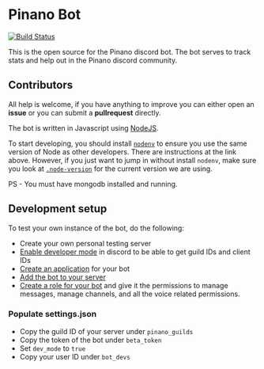 # Pinano Bot

[![Build Status](https://travis-ci.com/pinano-discord/Pinano-Discord-Bot.svg?branch=master)](https://travis-ci.com/pinano-discord/Pinano-Discord-Bot)

This is the open source for the Pinano discord bot. The bot serves to track stats and help out in the Pinano discord community.

## Contributors

All help is welcome, if you have anything to improve you can either open an **issue** or you can submit a **pullrequest** directly.

The bot is written in Javascript using [NodeJS](https://nodejs.org/).

To start developing, you should install [`nodenv`](https://github.com/nodenv/nodenv) to ensure you
use the same version of Node as other developers. There are instructions at the link above. However,
if you just want to jump in without install `nodenv`, make sure you look at [`.node-version`](.node-version)
for the current version we are using.

PS - You must have mongodb installed and running.

## Development setup

To test your own instance of the bot, do the following:

* Create your own personal testing server
* [Enable developer mode](https://support.discordapp.com/hc/en-us/articles/206346498-Where-can-I-find-my-User-Server-Message-ID-)
 in discord to be able to get guild IDs and client IDs
* [Create an application](https://discordjs.guide/preparations/setting-up-a-bot-application.html)
 for your bot
* [Add the bot to your server](https://discordjs.guide/preparations/adding-your-bot-to-servers.html#bot-invite-links)
* [Create a role for your bot](https://support.discordapp.com/hc/en-us/articles/206029707-How-do-I-set-up-Permissions-)
 and give it the permissions to manage messages, manage channels, and all the voice related permissions.
 
### Populate settings.json

* Copy the guild ID of your server under `pinano_guilds`
* Copy the token of the bot under `beta_token`
* Set `dev_mode` to `true`
* Copy your user ID under `bot_devs`

